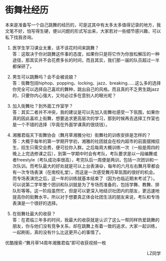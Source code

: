 # 街舞社经历

本来是准备写一个自己跳舞的经历的，可是这其中有太多太多值得记录的地方，我文笔不好，怕写得生硬，便以问题的形式写出来，大家若对一些细节感兴趣，可以私下找我咨询。

1. 医学生学习课业太重，该不该花时间来跳舞？    
    答：这取决于你对跳舞这件事的态度，如果你只是将它作为你放松解压的一种途径，那其实并不会花费多长的时间，而且其实，我们那一届的队员超过一半都保研了。

2. 男生可以跳舞吗？会不会被说娘？    
    答：街舞包括hiphop、popping、locking、jazz、breaking……这么多的选择你完全可以选择自己喜欢的舞种，跳出自己的风格。而且真的不乏男生跳jazz的，只要你内心强大，又何必过多在意别人的眼光呢？

3. 加入街舞社？到外面工作室学？    
    答：其实二者并不冲突，我的建议是可以先加入街舞社感受一下氛围，如果你真的因此喜欢上街舞，想要追求更高层次的学习，那到时候再去选择工作室也是一个不错的选择（毕竟在外面学课真的很烧钱）。

4. 湘雅君临天下街舞协会（舞月草湘雅分社）街舞社的训练安排是怎样的？    
    答：大概于每年的第一学期开学初，湘雅的社团就会在校内超市的前面摆摊招生，招生只需交会费，便可拉你入群。之后每周大概训练一次（一般是周四的晚上上完选修课之后），到第一学期中时会有考队，考队要求是以一段编舞或者freestyle（考队成功率很高），考完队后一周便是两训，包括一次团训和一次队训。而考队最大的好处就是可以上台表演😃，每年的六月左右舞月草都会有一次专场表演（在南校礼堂），而这是一次感受舞月草氛围的很好的机会。而专场表演完之后，这一年的训练就基本结束了（因为也临近期末考试了）。可以说第二学年整个团训和队训就是为了专场而准备的，包括学舞、教舞、排队形等等。这一阶段虽然忙，但是可以更深入地结识社团内的朋友，更迅速地提高你的街舞水平。所以对于想要真正体会社团生活的朋友来说，考队和专场表演是一个很好的选择。

5. 在街舞社最大的收获？    
    答：在君临三年多的时间，我最大的收获就是认识了这么一帮同样热爱跳舞的朋友，你与他们没有竞争关系，却在跳舞上有着一致的追求，大家一起训练，一起刷街，真的没有什么比这更开心的事情了。

优酷搜索-“舞月草14周年湘雅君临”即可收获视频一枚

<p align="right">LZ同学</p>